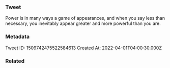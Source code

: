 ### Tweet
Power is in many ways a game of appearances, and when you say less than necessary, you inevitably appear greater and more powerful than you are.

### Metadata
Tweet ID: 1509742475522584613
Created At: 2022-04-01T04:00:30.000Z

### Related

